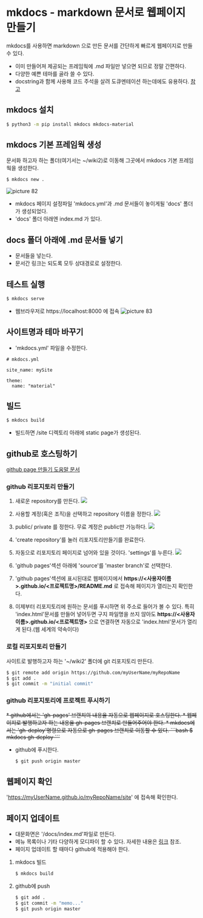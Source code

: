 # mkdocs - markdown 문서로 웹페이지 만들기
mkdocs를 사용하면 markdown 으로 만든 문서를 간단하게 빠르게 웹페이지로 만들 수 있다.  
* 이미 만들어져 제공되는 프레임웍에 .md 파일만 넣으면 되므로 정말 간편하다.
* 다양한 예쁜 테마를 골라 쓸 수 있다.
* docstring과 함께 사용해 코드 주석을 살려 도큐멘테이션 하는데에도 유용하다. [참고](https://realpython.com/python-project-documentation-with-mkdocs/#step-4-prepare-your-documentation-with-mkdocs)
  
## mkdocs 설치
```bash
$ python3 -m pip install mkdocs mkdocs-material
```
## mkdocs 기본 프레임웍 생성
문서화 하고자 하는 폴더(여기서는 ~/wiki2)로 이동해 그곳에서 mkdocs 기본 프레임웍을 생성한다.
```bash
$ mkdocs new .
```
![picture 82](https://cdn.jsdelivr.net/gh/lhdangerous/images@main/47ceba556b3a263f7c5471d112b2f8aad5a3b43724b68aa111a5881e764398cc.jpg)  
 
* mkdocs 페이지 설정파일 'mkdocs.yml'과
  .md 문서들이 놓이게될 'docs' 폴더가 생성되었다.
* 'docs' 폴더 아래엔 index.md 가 있다.

## docs 폴더 아래에 .md 문서들 넣기
* 문서들을 넣는다.
* 문서간 링크는 되도록 모두 상대경로로 설정한다.
  
## 테스트 실행
```bash
$ mkdocs serve
```

* 웹브라우저로 https://localhost:8000 에 접속
![picture 83](https://cdn.jsdelivr.net/gh/lhdangerous/images@main/e5100fc9227272843d0fe246d53e14ab9ec0a72503d75bf83e6741c084828267.png)  

## 사이트명과 테마 바꾸기
* 'mkdocs.yml' 파일을 수정한다.
```
# mkdocs.yml

site_name: mySite

theme:
  name: "material"
```

## 빌드
```bash
$ mkdocs build
```
* 빌드하면 /site 디렉토리 아래에 static page가 생성된다.


## github로 호스팅하기
[github page 만들기 도움말 문서](https://help.github.com/en/github/working-with-github-pages/creating-a-github-pages-site)  

### github 리포지토리 만들기
1. 새로운 repository를 만든다.
![](https://help.github.com/assets/images/help/repository/repo-create.png)

2. 사용할 계정(혹은 조직)을 선택하고  repository 이름을 정한다.
![](https://help.github.com/assets/images/help/repository/create-repository-owner.png)
3. public/ private 를 정한다. 무료 계정은  public만 가능하다.
![](https://help.github.com/assets/images/help/repository/create-repository-public-private.png)

5. 'create repository'를 눌러  리포지토리만들기를 완료한다.
6. 자동으로 리포지토리 페이지로 넘어와 있을 것이다. 'settings'를 누른다.
![](https://help.github.com/assets/images/help/repository/repo-actions-settings.png)
7. 'github pages'섹션 아래에 'source'를 'master branch'로 선택한다.
8. 'github pages'섹션에 표시된대로 웹페이지에서 **https://<사용자이름>.github.io/<프로젝트명>/README.md** 로 접속해 페이지가 열리는지 확인한다.
9. 이제부터 리포지토리에 원하는 문서를 푸시하면 위 주소로 들어가 볼 수 있다. 특히  'index.html'문서를 만들어 넣어두면 구지 파일명을 쓰지 않아도 **https://<사용자이름>.github.io/<프로젝트명>** 으로 연결하면 자동으로  'index.html'문서가 열리게 된다.(웹 세계의 약속이다)

### 로컬 리포지토리 만들기
사이트로 발행하고자 하는 '~/wiki2' 폴더에 git 리포지토리 만든다.
```bash
$ git remote add origin https://github.com/myUserName/myRepoName
$ git add .
$ git commit -m "initial commit"
```
### github 리포지토리에 프로젝트 푸시하기
<del>
* github에서는 'gh-pages' 브랜치의 내용을 자동으로 웹페이지로 호스팅한다. 
* 웹페이지로 발행하고자 하는 내용을 gh-pages 브랜치로 만들어주어야 한다.
* mkdocs에서는 'gh-deploy'명령으로 자동으로 gh-pages 브랜치로 이동할 수 있다.
  ```bash
  $ mkdocs gh-deploy
  ```
</del>


- github에 푸시한다.
  ```bash
  $ git push origin master
  ```

## 웹페이지 확인
'https://myUserName.github.io/myRepoName/site' 에 접속해 확인한다.

## 페이지 업데이트
* 대문화면은 '/docs/index.md'파일로 만든다.
* 메뉴 목록이나 기타 다양하게 모디파이 할 수 있다. 자세한 내용은 [링크](https://www.mkdocs.org/) 참조.
* 페이지 업데이트 할 때마다 github에 적용해야 한다. 
1. mkdocs 빌드
   ```bash
   $ mkdocs build
   ```
2. github에 push
   ```bash
   $ git add .
   $ git commit -m "memo..."
   $ git push origin master
   ```
   